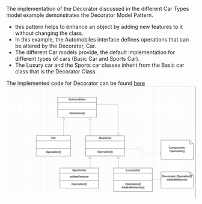 The implementation of the Decorator discussed in the different Car Types model example demonstrates the Decorator Model Pattern. <br>
* this pattern helps to enhance an object by adding new features to it without changing the class. <br>
* In this example, the Automobiles interface defines operations that can be altered by the Decorator, Car. <br>
* The different Car models provide, the default implementation for different types of cars (Basic Car and Sports Car).
* The Luxury car and the Sports car classes inherit from the Basic car class that is the Decorator Class.

The implemented code for Decorator can be found [here](decorator.rb) <br>
![UML - Decorator - Design Pattern](decorator.png "UML - Decorator - Design Pattern")
